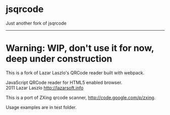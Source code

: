 # jsqrcode

Just another fork of jsqrcode

---

# Warning: WIP, don't use it for now, deep under construction

This is a fork of Lazar Laszlo's QRCode reader built with webpack.  

JavaScript QRCode reader for HTML5 enabled browser.  
2011 Lazar Laszlo  http://lazarsoft.info  

This is a port of ZXing qrcode scanner, http://code.google.com/p/zxing.  

Usage examples are in test folder.
